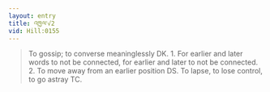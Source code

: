 ```yaml
---
layout: entry
title: འཁྱལ་√2
vid: Hill:0155
---
```

> To gossip; to converse meaninglessly DK\. 1\. For earlier and later words to not be connected, for earlier and later to not be connected\. 2\. To move away from an earlier position DS\. To lapse, to lose control, to go astray TC\.



